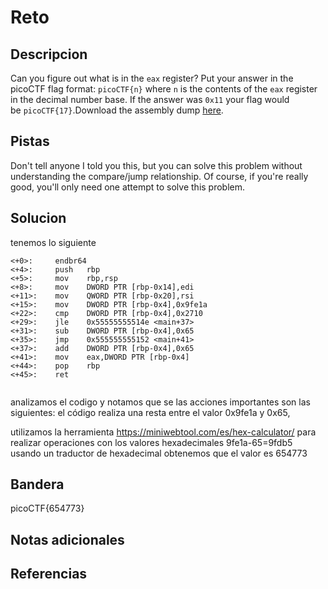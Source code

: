 # Reto


## Descripcion
Can you figure out what is in the `eax` register? Put your answer in the picoCTF flag format: `picoCTF{n}` where `n` is the contents of the `eax` register in the decimal number base. If the answer was `0x11` your flag would be `picoCTF{17}`.Download the assembly dump [here](https://artifacts.picoctf.net/c/511/disassembler-dump0_d.txt).
## Pistas
Don't tell anyone I told you this, but you can solve this problem without understanding the compare/jump relationship.
Of course, if you're really good, you'll only need one attempt to solve this problem.

## Solucion
tenemos lo siguiente
```assembly
<+0>:     endbr64 
<+4>:     push   rbp
<+5>:     mov    rbp,rsp
<+8>:     mov    DWORD PTR [rbp-0x14],edi
<+11>:    mov    QWORD PTR [rbp-0x20],rsi
<+15>:    mov    DWORD PTR [rbp-0x4],0x9fe1a
<+22>:    cmp    DWORD PTR [rbp-0x4],0x2710
<+29>:    jle    0x55555555514e <main+37>
<+31>:    sub    DWORD PTR [rbp-0x4],0x65
<+35>:    jmp    0x555555555152 <main+41>
<+37>:    add    DWORD PTR [rbp-0x4],0x65
<+41>:    mov    eax,DWORD PTR [rbp-0x4]
<+44>:    pop    rbp
<+45>:    ret
              
```
analizamos el codigo y notamos que se las acciones importantes son las siguientes:
el código realiza una resta entre el valor 0x9fe1a y 0x65, 

utilizamos la herramienta https://miniwebtool.com/es/hex-calculator/ para realizar operaciones con los valores hexadecimales
9fe1a-65=9fdb5
usando un traductor de hexadecimal obtenemos que el valor es 654773
## Bandera
picoCTF{654773}
## Notas adicionales


## Referencias
